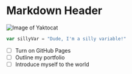 # Markdown Header

![Image of Yaktocat](https://octodex.github.com/images/yaktocat.png)

```javascript
var sillyVar = "Dude, I'm a silly variable!"
```

- [ ] Turn on GitHub Pages
- [ ] Outline my portfolio
- [ ] Introduce myself to the world
